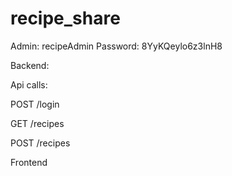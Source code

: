 # recipe_share

Admin: recipeAdmin
Password: 8YyKQeylo6z3lnH8

Backend:

Api calls:

POST /login

GET /recipes

POST /recipes

Frontend